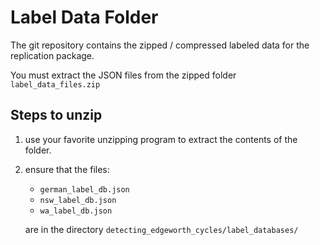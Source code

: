 # Label Data Folder
The git repository contains the zipped / compressed labeled data for the replication package.

You must extract the JSON files from the zipped folder `label_data_files.zip`

## Steps to unzip
1. use your favorite unzipping program to extract the contents of the folder.
2. ensure that the files: 
   - `german_label_db.json`
   - `nsw_label_db.json`
   - `wa_label_db.json`

    are in the directory `detecting_edgeworth_cycles/label_databases/`